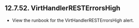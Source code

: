 ## 12.7.52. VirtHandlerRESTErrorsHigh

- View the runbook for the VirtHandlerRESTErrorsHigh alert.

